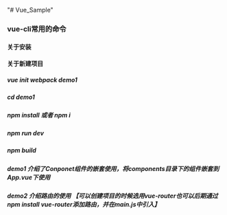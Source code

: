 "# Vue_Sample" 

### vue-cli常用的命令
####  关于安装

####  关于新建项目
#####  vue init webpack demo1
##### cd demo1
##### npm install 或者 npm i
##### npm run dev
##### npm build


##### demo1 介绍了Conponet组件的嵌套使用，将components目录下的组件嵌套到App.vue下使用

##### demo2 介绍路由的使用 【可以创建项目的时候选用vue-router也可以后期通过npm install vue-router添加路由，并在main.js中引入】
